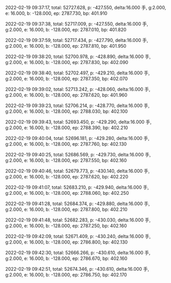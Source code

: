 2022-02-19 09:37:17, total: 52727.628, p: -427.550, delta:16.000 手, g:2.000, e: 16.000, b: -128.000, ep: 2787.730, bp: 401.910

2022-02-19 09:37:38, total: 52717.009, p: -427.550, delta:16.000 手, g:2.000, e: 16.000, b: -128.000, ep: 2787.010, bp: 401.820

2022-02-19 09:37:59, total: 52717.434, p: -427.790, delta:16.000 手, g:2.000, e: 16.000, b: -128.000, ep: 2787.810, bp: 401.950

2022-02-19 09:38:20, total: 52700.978, p: -428.890, delta:16.000 手, g:2.000, e: 16.000, b: -128.000, ep: 2787.830, bp: 402.090

2022-02-19 09:38:40, total: 52702.497, p: -429.210, delta:16.000 手, g:2.000, e: 16.000, b: -128.000, ep: 2787.350, bp: 402.070

2022-02-19 09:39:02, total: 52713.242, p: -428.060, delta:16.000 手, g:2.000, e: 16.000, b: -128.000, ep: 2787.620, bp: 401.960

2022-02-19 09:39:23, total: 52706.214, p: -428.770, delta:16.000 手, g:2.000, e: 16.000, b: -128.000, ep: 2788.030, bp: 402.100

2022-02-19 09:39:43, total: 52693.450, p: -429.290, delta:16.000 手, g:2.000, e: 16.000, b: -128.000, ep: 2788.390, bp: 402.210

2022-02-19 09:40:04, total: 52696.181, p: -429.280, delta:16.000 手, g:2.000, e: 16.000, b: -128.000, ep: 2787.760, bp: 402.130

2022-02-19 09:40:25, total: 52686.569, p: -429.730, delta:16.000 手, g:2.000, e: 16.000, b: -128.000, ep: 2787.550, bp: 402.160

2022-02-19 09:40:46, total: 52679.773, p: -430.140, delta:16.000 手, g:2.000, e: 16.000, b: -128.000, ep: 2787.620, bp: 402.220

2022-02-19 09:41:07, total: 52683.210, p: -429.940, delta:16.000 手, g:2.000, e: 16.000, b: -128.000, ep: 2788.060, bp: 402.250

2022-02-19 09:41:28, total: 52684.374, p: -429.880, delta:16.000 手, g:2.000, e: 16.000, b: -128.000, ep: 2787.800, bp: 402.210

2022-02-19 09:41:48, total: 52682.283, p: -430.030, delta:16.000 手, g:2.000, e: 16.000, b: -128.000, ep: 2787.250, bp: 402.160

2022-02-19 09:42:09, total: 52671.409, p: -430.240, delta:16.000 手, g:2.000, e: 16.000, b: -128.000, ep: 2786.800, bp: 402.130

2022-02-19 09:42:30, total: 52666.266, p: -430.610, delta:16.000 手, g:2.000, e: 16.000, b: -128.000, ep: 2786.670, bp: 402.160

2022-02-19 09:42:51, total: 52674.346, p: -430.610, delta:16.000 手, g:2.000, e: 16.000, b: -128.000, ep: 2786.750, bp: 402.170